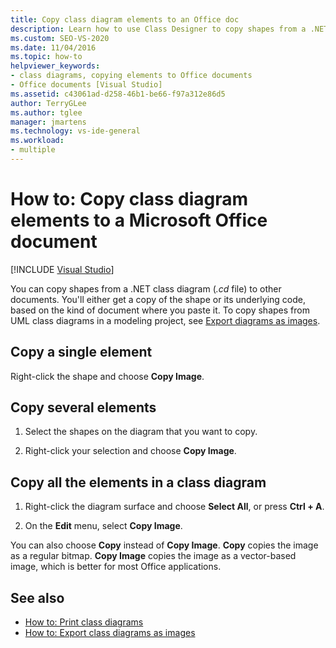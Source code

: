 ```yaml
---
title: Copy class diagram elements to an Office doc
description: Learn how to use Class Designer to copy shapes from a .NET class diagram to other documents; you'll either get a copy of the shape or its underlying code.
ms.custom: SEO-VS-2020
ms.date: 11/04/2016
ms.topic: how-to
helpviewer_keywords:
- class diagrams, copying elements to Office documents
- Office documents [Visual Studio]
ms.assetid: c43061ad-d258-46b1-be66-f97a312e86d5
author: TerryGLee
ms.author: tglee
manager: jmartens
ms.technology: vs-ide-general
ms.workload:
- multiple
---
```

# How to: Copy class diagram elements to a Microsoft Office document

 [!INCLUDE [Visual Studio](~/includes/applies-to-version/vs-not-mac.md)]

You can copy shapes from a .NET class diagram (*.cd* file) to other documents. You'll either get a copy of the shape or its underlying code, based on the kind of document where you paste it. To copy shapes from UML class diagrams in a modeling project, see [Export diagrams as images](../../modeling/export-diagrams-as-images.md).

## Copy a single element

Right-click the shape and choose **Copy Image**.

## Copy several elements

1. Select the shapes on the diagram that you want to copy.

2. Right-click your selection and choose **Copy Image**.

## Copy all the elements in a class diagram

1. Right-click the diagram surface and choose **Select All**, or press **Ctrl + A**.

2. On the **Edit** menu, select **Copy Image**.

You can also choose **Copy** instead of **Copy Image**. **Copy** copies the image as a regular bitmap. **Copy Image** copies the image as a vector-based image, which is better for most Office applications.

## See also

- [How to: Print class diagrams](how-to-print-class-diagrams.md)
- [How to: Export class diagrams as images](how-to-export-class-diagrams-as-images.md)
